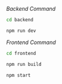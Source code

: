 *Backend Command*
```bash
cd backend
```
```bash
npm run dev
```
*Frontend Command*
```bash
cd frontend
```
```bash
npm run build
```
```bash
npm start
```
